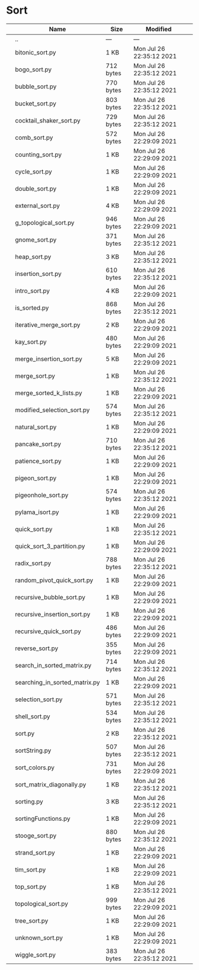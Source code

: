 # Sort

<table><thead><tr class="header"><th></th><th>Name</th><th>Size</th><th>Modified</th><th></th></tr></thead><tbody><tr class="odd"><td></td><td><span class="goup">..</span></td><td>—</td><td>—</td><td></td></tr><tr class="even"><td></td><td><span class="name">bitonic_sort.py</span></td><td>1 KB</td><td>Mon Jul 26 22:35:12 2021</td><td></td></tr><tr class="odd"><td></td><td><span class="name">bogo_sort.py</span></td><td>712 bytes</td><td>Mon Jul 26 22:35:12 2021</td><td></td></tr><tr class="even"><td></td><td><span class="name">bubble_sort.py</span></td><td>770 bytes</td><td>Mon Jul 26 22:35:12 2021</td><td></td></tr><tr class="odd"><td></td><td><span class="name">bucket_sort.py</span></td><td>803 bytes</td><td>Mon Jul 26 22:35:12 2021</td><td></td></tr><tr class="even"><td></td><td><span class="name">cocktail_shaker_sort.py</span></td><td>729 bytes</td><td>Mon Jul 26 22:35:12 2021</td><td></td></tr><tr class="odd"><td></td><td><span class="name">comb_sort.py</span></td><td>572 bytes</td><td>Mon Jul 26 22:29:09 2021</td><td></td></tr><tr class="even"><td></td><td><span class="name">counting_sort.py</span></td><td>1 KB</td><td>Mon Jul 26 22:29:09 2021</td><td></td></tr><tr class="odd"><td></td><td><span class="name">cycle_sort.py</span></td><td>1 KB</td><td>Mon Jul 26 22:29:09 2021</td><td></td></tr><tr class="even"><td></td><td><span class="name">double_sort.py</span></td><td>1 KB</td><td>Mon Jul 26 22:29:09 2021</td><td></td></tr><tr class="odd"><td></td><td><span class="name">external_sort.py</span></td><td>4 KB</td><td>Mon Jul 26 22:29:09 2021</td><td></td></tr><tr class="even"><td></td><td><span class="name">g_topological_sort.py</span></td><td>946 bytes</td><td>Mon Jul 26 22:29:09 2021</td><td></td></tr><tr class="odd"><td></td><td><span class="name">gnome_sort.py</span></td><td>371 bytes</td><td>Mon Jul 26 22:35:12 2021</td><td></td></tr><tr class="even"><td></td><td><span class="name">heap_sort.py</span></td><td>3 KB</td><td>Mon Jul 26 22:35:12 2021</td><td></td></tr><tr class="odd"><td></td><td><span class="name">insertion_sort.py</span></td><td>610 bytes</td><td>Mon Jul 26 22:35:12 2021</td><td></td></tr><tr class="even"><td></td><td><span class="name">intro_sort.py</span></td><td>4 KB</td><td>Mon Jul 26 22:29:09 2021</td><td></td></tr><tr class="odd"><td></td><td><span class="name">is_sorted.py</span></td><td>868 bytes</td><td>Mon Jul 26 22:35:12 2021</td><td></td></tr><tr class="even"><td></td><td><span class="name">iterative_merge_sort.py</span></td><td>2 KB</td><td>Mon Jul 26 22:29:09 2021</td><td></td></tr><tr class="odd"><td></td><td><span class="name">kay_sort.py</span></td><td>480 bytes</td><td>Mon Jul 26 22:29:09 2021</td><td></td></tr><tr class="even"><td></td><td><span class="name">merge_insertion_sort.py</span></td><td>5 KB</td><td>Mon Jul 26 22:29:09 2021</td><td></td></tr><tr class="odd"><td></td><td><span class="name">merge_sort.py</span></td><td>1 KB</td><td>Mon Jul 26 22:35:12 2021</td><td></td></tr><tr class="even"><td></td><td><span class="name">merge_sorted_k_lists.py</span></td><td>1 KB</td><td>Mon Jul 26 22:29:09 2021</td><td></td></tr><tr class="odd"><td></td><td><span class="name">modified_selection_sort.py</span></td><td>574 bytes</td><td>Mon Jul 26 22:35:12 2021</td><td></td></tr><tr class="even"><td></td><td><span class="name">natural_sort.py</span></td><td>1 KB</td><td>Mon Jul 26 22:29:09 2021</td><td></td></tr><tr class="odd"><td></td><td><span class="name">pancake_sort.py</span></td><td>710 bytes</td><td>Mon Jul 26 22:35:12 2021</td><td></td></tr><tr class="even"><td></td><td><span class="name">patience_sort.py</span></td><td>1 KB</td><td>Mon Jul 26 22:29:09 2021</td><td></td></tr><tr class="odd"><td></td><td><span class="name">pigeon_sort.py</span></td><td>1 KB</td><td>Mon Jul 26 22:29:09 2021</td><td></td></tr><tr class="even"><td></td><td><span class="name">pigeonhole_sort.py</span></td><td>574 bytes</td><td>Mon Jul 26 22:35:12 2021</td><td></td></tr><tr class="odd"><td></td><td><span class="name">pylama_isort.py</span></td><td>1 KB</td><td>Mon Jul 26 22:29:09 2021</td><td></td></tr><tr class="even"><td></td><td><span class="name">quick_sort.py</span></td><td>1 KB</td><td>Mon Jul 26 22:35:12 2021</td><td></td></tr><tr class="odd"><td></td><td><span class="name">quick_sort_3_partition.py</span></td><td>1 KB</td><td>Mon Jul 26 22:29:09 2021</td><td></td></tr><tr class="even"><td></td><td><span class="name">radix_sort.py</span></td><td>788 bytes</td><td>Mon Jul 26 22:35:12 2021</td><td></td></tr><tr class="odd"><td></td><td><span class="name">random_pivot_quick_sort.py</span></td><td>1 KB</td><td>Mon Jul 26 22:29:09 2021</td><td></td></tr><tr class="even"><td></td><td><span class="name">recursive_bubble_sort.py</span></td><td>1 KB</td><td>Mon Jul 26 22:29:09 2021</td><td></td></tr><tr class="odd"><td></td><td><span class="name">recursive_insertion_sort.py</span></td><td>1 KB</td><td>Mon Jul 26 22:29:09 2021</td><td></td></tr><tr class="even"><td></td><td><span class="name">recursive_quick_sort.py</span></td><td>486 bytes</td><td>Mon Jul 26 22:29:09 2021</td><td></td></tr><tr class="odd"><td></td><td><span class="name">reverse_sort.py</span></td><td>355 bytes</td><td>Mon Jul 26 22:29:09 2021</td><td></td></tr><tr class="even"><td></td><td><span class="name">search_in_sorted_matrix.py</span></td><td>714 bytes</td><td>Mon Jul 26 22:35:12 2021</td><td></td></tr><tr class="odd"><td></td><td><span class="name">searching_in_sorted_matrix.py</span></td><td>1 KB</td><td>Mon Jul 26 22:29:09 2021</td><td></td></tr><tr class="even"><td></td><td><span class="name">selection_sort.py</span></td><td>571 bytes</td><td>Mon Jul 26 22:35:12 2021</td><td></td></tr><tr class="odd"><td></td><td><span class="name">shell_sort.py</span></td><td>534 bytes</td><td>Mon Jul 26 22:35:12 2021</td><td></td></tr><tr class="even"><td></td><td><span class="name">sort.py</span></td><td>2 KB</td><td>Mon Jul 26 22:35:12 2021</td><td></td></tr><tr class="odd"><td></td><td><span class="name">sortString.py</span></td><td>507 bytes</td><td>Mon Jul 26 22:35:12 2021</td><td></td></tr><tr class="even"><td></td><td><span class="name">sort_colors.py</span></td><td>731 bytes</td><td>Mon Jul 26 22:29:09 2021</td><td></td></tr><tr class="odd"><td></td><td><span class="name">sort_matrix_diagonally.py</span></td><td>1 KB</td><td>Mon Jul 26 22:35:12 2021</td><td></td></tr><tr class="even"><td></td><td><span class="name">sorting.py</span></td><td>3 KB</td><td>Mon Jul 26 22:35:12 2021</td><td></td></tr><tr class="odd"><td></td><td><span class="name">sortingFunctions.py</span></td><td>1 KB</td><td>Mon Jul 26 22:29:09 2021</td><td></td></tr><tr class="even"><td></td><td><span class="name">stooge_sort.py</span></td><td>880 bytes</td><td>Mon Jul 26 22:35:12 2021</td><td></td></tr><tr class="odd"><td></td><td><span class="name">strand_sort.py</span></td><td>1 KB</td><td>Mon Jul 26 22:29:09 2021</td><td></td></tr><tr class="even"><td></td><td><span class="name">tim_sort.py</span></td><td>1 KB</td><td>Mon Jul 26 22:29:09 2021</td><td></td></tr><tr class="odd"><td></td><td><span class="name">top_sort.py</span></td><td>1 KB</td><td>Mon Jul 26 22:35:12 2021</td><td></td></tr><tr class="even"><td></td><td><span class="name">topological_sort.py</span></td><td>999 bytes</td><td>Mon Jul 26 22:29:09 2021</td><td></td></tr><tr class="odd"><td></td><td><span class="name">tree_sort.py</span></td><td>1 KB</td><td>Mon Jul 26 22:29:09 2021</td><td></td></tr><tr class="even"><td></td><td><span class="name">unknown_sort.py</span></td><td>1 KB</td><td>Mon Jul 26 22:29:09 2021</td><td></td></tr><tr class="odd"><td></td><td><span class="name">wiggle_sort.py</span></td><td>383 bytes</td><td>Mon Jul 26 22:35:12 2021</td><td></td></tr></tbody></table>
